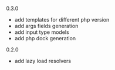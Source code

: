 0.3.0

- add templates for different php version
- add args fields generation
- add input type models
- add php dock generation

0.2.0

- add lazy load resolvers